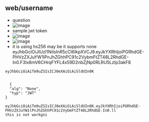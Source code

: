 ## web/username
- question
- ![image](https://github.com/m0wn1ka/ctf_writeups/assets/127676379/5d1faee1-8209-476c-b1a0-4ad79f6e2572)
- sample jwt token
- ![image](https://github.com/m0wn1ka/ctf_writeups/assets/127676379/44b60a25-ddd7-40d1-a690-94de02c832d1)
- ![image](https://github.com/m0wn1ka/ctf_writeups/assets/127676379/0bb5e6e3-5677-4db7-9ced-5fbd4849299d)
- it is using hs256 may be it supports none
eyJhbGciOiJIUzI1NiIsInR5cCI6IkpXVCJ9.eyJkYXRhIjoiPGRhdGE-PHVzZXJuYW1lPnJhZGhhPC91c2VybmFtZT48L2RhdGE-In0.F3lx8mV6CHrqFYFL4x59D2nbZjNp0RLRU5LzIp3akF8
```
eyJhbGciOiAiTm9uZSIsICJ0eXAiOiAiSldUIn0K


  {
  "alg": "None",
  "typ": "JWT"
}

eyJhbGciOiAiTm9uZSIsICJ0eXAiOiAiSldUIn0K.eyJkYXRhIjoiPGRhdGE-PHVzZXJuYW1lPnJhZGhhPC91c2VybmFtZT48L2RhdGE-In0.ll
this is not workgni
```
